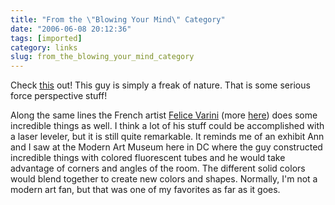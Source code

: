 ```yaml
---
title: "From the \"Blowing Your Mind\" Category"
date: "2006-06-08 20:12:36"
tags: [imported]
category: links
slug: from_the_blowing_your_mind_category
---
```

	
Check <a href="http://www.rense.com/general67/street.htm">this</a> out! This guy is simply a freak of nature. That is some serious force perspective stuff!

Along the same lines the French artist <a title="Permanent Link to Notes on the Denial of Perspective 02 - Felice Varini" rel="bookmark" href="http://www.gravestmor.com/wp/archives/2006/01/10/notes-on-the-denial-of-perspective-02-felice-varini/">Felice Varini</a> (more <a href="http://www.varini.org/02indc/indgen.html">here</a>) does some incredible things as well. I think a lot of his stuff could be accomplished with a laser leveler, but it is still quite remarkable. It reminds me of an exhibit Ann and I saw at the Modern Art Museum here in DC where the guy constructed incredible things with colored fluorescent tubes and he would take advantage of corners and angles of the room. The different solid colors would blend together to create new colors and shapes. Normally, I'm not a modern art fan, but that was one of my favorites as far as it goes.
